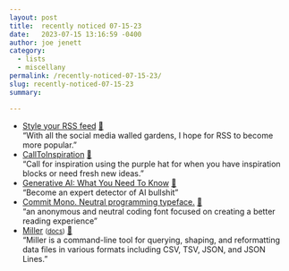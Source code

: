 ```yaml
---
layout: post
title:  recently noticed 07-15-23
date:   2023-07-15 13:16:59 -0400
author: joe jenett
category:
  - lists
  - miscellany
permalink: /recently-noticed-07-15-23/
slug: recently-noticed-07-15-23
summary: 

---
```

<ul class="links">
	<li><a title="Darek Kay" href="https://darekkay.com/blog/rss-styling/">Style your RSS feed</a> <a href="https://pinboard.in/u:raygrasso">📌</a><br>“With all the social media walled gardens, I hope for RSS to become more popular.”</li>
	<li><a title="CallToInspiration – Small details for very exacting ideas!" href="https://calltoinspiration.com/">CallToInspiration</a> <a href="https://pinboard.in/u:raffaele.rasini">📌</a><br>“Call for inspiration using the purple hat for when you have inspiration blocks or need fresh new ideas.”</li>
<li><a title="Generative AI: What You Need To Know" href="https://needtoknow.fyi/">Generative AI: What You Need To Know</a> <a href="https://pinboard.in/u:tremolo">📌</a><br>“Become an expert detector of AI bullshit”</li>
	<li><a title="Commit Mono. Neutral programming typeface." href="https://commitmono.com/">Commit Mono. Neutral programming typeface.</a> <a href="https://pinboard.in/u:ssorc">📌</a><br>“an anonymous and neutral coding font focused on creating a better reading experience”</li>
	<li><a title="GitHub - johnkerl/miller: Miller is like awk, sed, cut, join, and sort for name-indexed data such as CSV, TSV, and tabular JSON" href="https://github.com/johnkerl/miller">Miller</a> <small>(<a href="https://miller.readthedocs.io/en/6.8.0/">docs</a>)</small> <a href="https://pinboard.in/u:effulgence">📌</a><br>“Miller is a command-line tool for querying, shaping, and reformatting data files in various formats including CSV, TSV, JSON, and JSON Lines.”</li>
</ul>
<a style="display:none;" href="https://brid.gy/publish/mastodon"><small>(cross-posted to mastodon)</small></a>